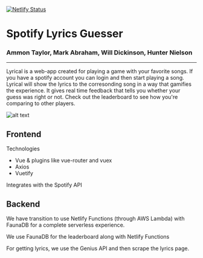 [![Netlify Status](https://api.netlify.com/api/v1/badges/c43063cc-a07c-4eb4-ab82-99ee4f1f82e2/deploy-status)](https://app.netlify.com/sites/spotify-lyrical/deploys)

# Spotify Lyrics Guesser

### Ammon Taylor, Mark Abraham, Will Dickinson, Hunter Nielson

---

Lyrical is a web-app created for playing a game with your favorite songs. If you have a spotify account you can login and then start playing a song. Lyrical will show the lyrics to the corresonding song in a way that gamifies the experience. It gives real time feedback that tells you whether your guess was right or not. Check out the leaderboard to see how you're comparing to other players.

![alt text][demo]

[demo]: https://github.com/russell-hustle/lyrical/blob/main/LyricalDemo.gif


## Frontend

Technologies
- Vue & plugins like vue-router and vuex
- Axios
- Vuetify

Integrates with the Spotify API

## Backend

We have transition to use Netlify Functions (through AWS Lambda) with FaunaDB for a complete serverless experience.

We use FaunaDB for the leaderboard along with Netlify Functions 

For getting lyrics, we use the Genius API and then scrape the lyrics page.
